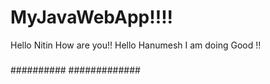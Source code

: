 # MyJavaWebApp!!!!
Hello Nitin How are you!!
Hello Hanumesh I am doing Good !!
#####
##########
#############
